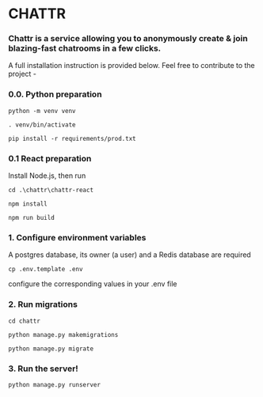 # CHATTR
### Chattr is a service allowing you to anonymously create & join blazing-fast chatrooms in a few clicks.
A full installation instruction is provided below. Feel free 
to contribute to the project - 

### 0.0. Python preparation
```shell
python -m venv venv
```
```shell
. venv/bin/activate
```
```shell
pip install -r requirements/prod.txt 
```

### 0.1 React preparation   
Install Node.js, then run
```shell
cd .\chattr\chattr-react
```
```shell
npm install
```
```shell
npm run build
```

### 1. Configure environment variables
A postgres database, its owner (a user) and a Redis database are required  
```shell
cp .env.template .env
``` 
configure the corresponding values in your .env file

### 2. Run migrations
```shell
cd chattr
```
```shell
python manage.py makemigrations
```
```shell
python manage.py migrate
```

### 3. Run the server!
```shell
python manage.py runserver
```
